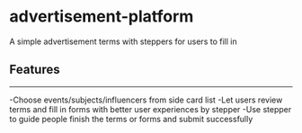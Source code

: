 # advertisement-platform

A simple advertisement terms with steppers for users to fill in

## Features
---
-Choose events/subjects/influencers from side card list
-Let users review terms and fill in forms with better user experiences by stepper
-Use stepper to guide people finish the terms or forms and submit successfully

